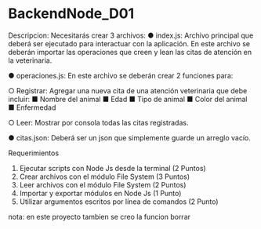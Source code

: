 # BackendNode_D01
Descripcion:
Necesitarás crear 3 archivos:
● index.js: Archivo principal que deberá ser ejecutado para interactuar con la
aplicación. En este archivo se deberán importar las operaciones que creen y lean las
citas de atención en la veterinaria.

● operaciones.js: En este archivo se deberán crear 2 funciones para:

○ Registrar: Agregar una nueva cita de una atención veterinaria que debe incluir:
■ Nombre del animal
■ Edad
■ Tipo de animal
■ Color del animal
■ Enfermedad

○ Leer: Mostrar por consola todas las citas registradas.

● citas.json: Deberá ser un json que simplemente guarde un arreglo vacío.


Requerimientos
1. Ejecutar scripts con Node Js desde la terminal (2 Puntos)
2. Crear archivos con el módulo File System (3 Puntos)
3. Leer archivos con el módulo File System (2 Puntos)
4. Importar y exportar módulos en Node Js (1 Punto)
5. Utilizar argumentos escritos por línea de comandos (2 Punto)

nota: en este proyecto tambien se creo la funcion borrar
